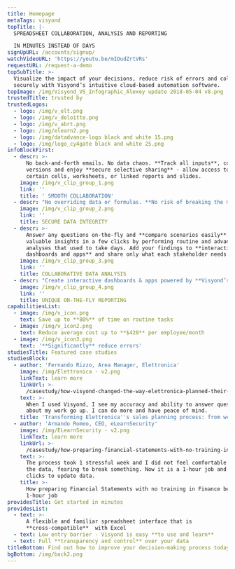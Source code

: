 ```yaml
---
title: Homepage
metaTags: visyond
topTitle: |-
  SPREADSHEET COLLABORATION, ANALYSIS AND REPORTING 

  IN MINUTES INSTEAD OF DAYS
signUpURL: /accounts/signup/
watchVideoURL: 'https://youtu.be/mIOudZrtVRs'
requestURL: /request-a-demo
topSubTitle: >-
  Visualize the impact of your decisions, reduce risk of errors and collaborate
  securely with Visyond’s intuitive cloud-based automation software.
topImage: /img/Visyond_VS_Infographic_Alexey update 2018-05-04 v8.png
trustedTitle: trusted by
trustedLogos:
  - logo: /img/v_elt.png
  - logo: /img/v_deloitte.png
  - logo: /img/v_abrt.png
  - logo: /img/elearn2.png
  - logo: /img/datadvance-logo black and white 15.png
  - logo: /img/logo_cy4gate black and white 25.png
infoBlockFirst:
  - descr: >-
      No back-and-forth emails. No data chaos. **Track all inputs**, control
      versions and enjoy **secure selective sharing** - allow access to only
      certain cells, worksheets, or linked reports and slides.
    image: /img/v_clip_group_1.png
    link: ''
    title: ' SMOOTH COLLABORATION'
  - descr: "No overriding data or formulas. **No risk of breaking the model and calculations**. Granular permission control, dependency and error root cause analysis will minimize errors and give you peace of mind.\r\n"
    image: /img/v_clip_group_2.png
    link: ''
    title: SECURE DATA INTEGRITY
  - descr: >-
      Answer any questions on-the-fly and **compare scenarios easily**. Gain
      valuable insights in a few clicks by performing routine and advanced
      analyses that used to take days. Add your findings to **interactive
      dashboards and apps** and share only what each stakeholder needs to see.
    image: /img/v_clip_group_3.png
    link: ''
    title: COLLABORATIVE DATA ANALYSIS
  - descr: "Create interactive dashboards & apps powered by **Visyond’s spreadsheet calculation engine** without programming. Share the results safely without the risk of damaging or losing any data whilst preparing data presentations, **visualizations** and reports in a few simple steps. \r\n"
    image: /img/v_clip_group_4.png
    link: ''
    title: UNIQUE ON-THE-FLY REPORTING
capabilitiesList:
  - image: /img/v_icon.png
    text: Save up to **80%** of time on routine tasks
  - image: /img/v_icon2.png
    text: Reduce average cost up to **$420** per employee/month
  - image: /img/v_icon3.png
    text: '**Significantly** reduce errors'
studiesTitle: Featured case studies
studiesBlock:
  - author: 'Fernando Rizzo, Area Manager, Elettronica'
    image: /img/Elettronica - v2.png
    linkText: learn more
    linkUrl: >-
      /casestudy/how-visyond-changed-the-way-elettronica-planned-their-sales-and-shortened-the-process-from-weeks-to-hours/
    text: >-
      When I used Visyond, I see my accuracy and ability to answer questions
      about my work go up. I can do more and have peace of mind.
    title: 'Transforming Elettronica''s sales planning process: from weeks to hours'
  - author: 'Armando Romeo, CEO, eLearnSecurity'
    image: /img/ELearnSecurity - v2.png
    linkText: learn more
    linkUrl: >-
      /casestudy/how-preparing-financial-statements-with-no-training-in-finance-became-a-1-hour-job/
    text: >-
      The process took 1 stressful week and I did not feel comfortable to update
      the data, fearing to break something. Now it is a 1-hour job and a few
      clicks to update data.
    title: >-
      How preparing Financial Statements with no training in Finance became a
      1-hour job
providesTitle: Get started in minutes
providesList:
  - text: >-
      A flexible and familiar spreadsheet interface that is
      **cross-compatible**  with Excel
  - text: Low entry barrier - Visyond is easy **to use and learn**
  - text: Full **transparency and control** over your data
titleBottom: Find out how to improve your decision-making process today
bgBottom: /img/back2.png
---
```


